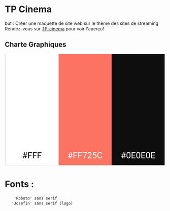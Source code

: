 # TP Cinema
but : Créer une maquette de site web sur le thème des sites de streaming  
Rendez-vous sur [TP-cinema](https://lahuts.github.io/tp-cinema/index.html) pour voir l'aperçu!
## Charte Graphiques
![Cover](https://github.com/Lahuts/tp-cinema/blob/main/asset/charte.png)
# Fonts :
        'Roboto' sans serif 
       'Josefin' sans serif (logo)

